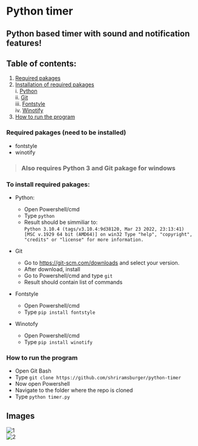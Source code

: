 # Python timer

## Python based timer with sound and notification features!

## Table of contents: 

1. [Required pakages](#required)
2. [Installation of required pakages](#installation) <br>
    i. [Python](#python) <br>
    ii. [Git](#git)<br>
    iii. [Fontstyle](#fontstyle)<br>
    iv. [Winotify](#winotify)<br>
3. [How to run the program](#run) <br>

### Required pakages (need to be installed) <a name="required"></a>
- fontstyle
- winotify
> ### Also requires Python 3 and Git pakage for windows

### To install required pakages: <br> <a name = "installation"></a>
- Python: <a name = "python"></a>
  - Open Powershell/cmd
  - Type `python` <br>
  - Result should be simmiliar to: <br> `Python 3.10.4 (tags/v3.10.4:9d38120, Mar 23 2022, 23:13:41) [MSC v.1929 64 bit (AMD64)] on win32
    Type "help", "copyright", "credits" or "license" for more information.`
    
- Git <a name = "git"></a>
  - Go to https://git-scm.com/downloads and select your version.
  - After download, install
  - Go to Powershell/cmd and type `git`
  - Result should contain list of commands

- Fontstyle <a name = "fontstyle"></a>
  - Open Powershell/cmd
  - Type `pip install fontstyle`

- Winotofy <a name = "winotify"></a>
  - Open Powershell/cmd
  - Type `pip install winotify`

### How to run the program <a name="run"></a>

- Open Git Bash
- Type `git clone https://github.com/shriramsburger/python-timer`
- Now open Powershell
- Navigate to the folder where the repo is cloned
- Type `python timer.py`


## Images

![1](https://user-images.githubusercontent.com/100354424/167822142-90ecc1e5-0689-4f52-85c4-fd8b66192aa7.jpg)<br>
![2](https://user-images.githubusercontent.com/100354424/167821827-c733f24b-684e-4c3f-9f10-c79999a42c36.jpg)


